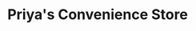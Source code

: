 ---
title: "Priya's Convenience Store"
url: /hampton-wick/priyas-convenience-store/
shop: Lebensmittel
---